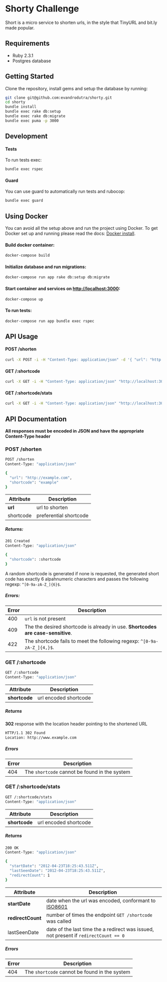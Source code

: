 Shorty Challenge
================

Short is a micro service to shorten urls, in the style that TinyURL and bit.ly made popular.

## Requirements

 * Ruby 2.3.1
 * Postgres database

## Getting Started

Clone the repository, install gems and setup the database by running:

```sh
git clone git@github.com:evandrodutra/shorty.git
cd shorty
bundle install
bundle exec rake db:setup
bundle exec rake db:migrate
bundle exec puma -p 3000
```

## Development

#### Tests

To run tests exec:

```sh
bundle exec rspec
```

#### Guard

You can use guard to automatically run tests and rubocop:

```sh
bundle exec guard
```

## Using Docker

You can avoid all the setup above and run the project using Docker. To get Docker set up and running please read the docs: [Docker install](https://www.docker.com/products/overview).


#### Build docker container:

```sh
docker-compose build
```

#### Initialize database and run migrations:

```sh
docker-compose run app rake db:setup db:migrate
```

#### Start container and services on [http://localhost:3000](http://localhost:3000):

```sh
docker-compose up
```

#### To run tests:

```sh
docker-compose run app bundle exec rspec
```

## API Usage

#### POST /shorten
```sh
curl -X POST -i -H "Content-Type: application/json" -d '{ "url": "http://www.bbc.com/", "shortcode": "bbcnews" }' "http://localhost:3000/shorten"
```

#### GET /:shortcode

```sh
curl -X GET -i -H "Content-Type: application/json" "http://localhost:3000/bbcnews"
```

#### GET /:shortcode/stats

```sh
curl -X GET -i -H "Content-Type: application/json" "http://localhost:3000/bbcnews/stats"
```

## API Documentation

**All responses must be encoded in JSON and have the appropriate Content-Type header**


### POST /shorten

```sh
POST /shorten
Content-Type: "application/json"

{
  "url": "http://example.com",
  "shortcode": "example"
}
```

Attribute | Description
--------- | -----------
**url**   | url to shorten
shortcode | preferential shortcode

##### Returns:

```sh
201 Created
Content-Type: "application/json"

{
  "shortcode": :shortcode
}
```

A random shortcode is generated if none is requested, the generated short code has exactly 6 alpahnumeric characters and passes the following regexp: ```^[0-9a-zA-Z_]{6}$```.

##### Errors:

Error | Description
----- | ------------
400   | ```url``` is not present
409   | The the desired shortcode is already in use. **Shortcodes are case-sensitive**.
422   | The shortcode fails to meet the following regexp: ```^[0-9a-zA-Z_]{4,}$```.


### GET /:shortcode

```sh
GET /:shortcode
Content-Type: "application/json"
```

Attribute      | Description
-------------- | -----------
**shortcode**  | url encoded shortcode

##### Returns

**302** response with the location header pointing to the shortened URL

```sh
HTTP/1.1 302 Found
Location: http://www.example.com
```

##### Errors

Error | Description
----- | ------------
404   | The ```shortcode``` cannot be found in the system

### GET /:shortcode/stats

```sh
GET /:shortcode/stats
Content-Type: "application/json"
```

Attribute      | Description
-------------- | -----------
**shortcode**  | url encoded shortcode

##### Returns

```sh
200 OK
Content-Type: "application/json"

{
  "startDate": "2012-04-23T18:25:43.511Z",
  "lastSeenDate": "2012-04-23T18:25:43.511Z",
  "redirectCount": 1
}
```

Attribute         | Description
--------------    | -----------
**startDate**     | date when the url was encoded, conformant to [ISO8601](http://en.wikipedia.org/wiki/ISO_8601)
**redirectCount** | number of times the endpoint ```GET /shortcode``` was called
lastSeenDate      | date of the last time the a redirect was issued, not present if ```redirectCount == 0```

##### Errors

Error | Description
----- | ------------
404   | The ```shortcode``` cannot be found in the system